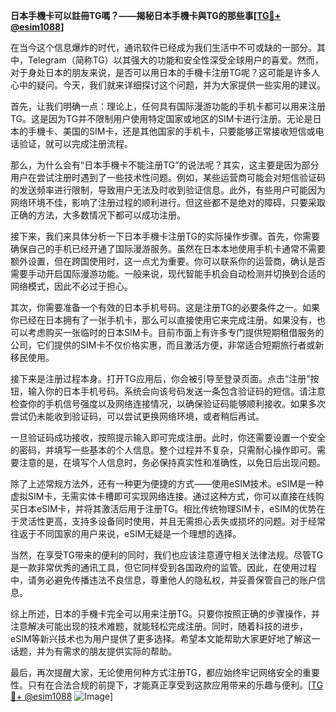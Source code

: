 **日本手機卡可以註冊TG嗎？——揭秘日本手機卡與TG的那些事[[TG💪+ @esim1088](https://t.me/s/esim1088)]**

在当今这个信息爆炸的时代，通讯软件已经成为我们生活中不可或缺的一部分。其中，Telegram（简称TG）以其强大的功能和安全性深受全球用户的喜爱。然而，对于身处日本的朋友来说，是否可以用日本的手機卡注册TG呢？这可能是许多人心中的疑问。今天，我们就来详细探讨这个问题，并为大家提供一些实用的建议。

首先，让我们明确一点：理论上，任何具有国际漫游功能的手机卡都可以用来注册TG。这是因为TG并不限制用户使用特定国家或地区的SIM卡进行注册。无论是日本的手機卡、美国的SIM卡，还是其他国家的手机卡，只要能够正常接收短信或电话验证，就可以完成注册流程。

那么，为什么会有“日本手機卡不能注册TG”的说法呢？其实，这主要是因为部分用户在尝试注册时遇到了一些技术性问题。例如，某些运营商可能会对短信验证码的发送频率进行限制，导致用户无法及时收到验证信息。此外，有些用户可能因为网络环境不佳，影响了注册过程的顺利进行。但这些都不是绝对的障碍，只要采取正确的方法，大多数情况下都可以成功注册。

接下来，我们来具体分析一下日本手機卡注册TG的实际操作步骤。首先，你需要确保自己的手机已经开通了国际漫游服务。虽然在日本本地使用手机卡通常不需要额外设置，但在跨国使用时，这一点尤为重要。你可以联系你的运营商，确认是否需要手动开启国际漫游功能。一般来说，现代智能手机会自动检测并切换到合适的网络模式，因此不必过于担心。

其次，你需要准备一个有效的日本手机号码。这是注册TG的必要条件之一。如果你已经在日本拥有了一张手机卡，那么可以直接使用它来完成注册。如果没有，也可以考虑购买一张临时的日本SIM卡。目前市面上有许多专门提供短期租借服务的公司，它们提供的SIM卡不仅价格实惠，而且激活方便，非常适合短期旅行者或新移民使用。

接下来是注册过程本身。打开TG应用后，你会被引导至登录页面。点击“注册”按钮，输入你的日本手机号码。系统会向该号码发送一条包含验证码的短信。请注意检查你的手机信号强度以及网络连接情况，以确保验证码能够顺利接收。如果多次尝试仍未能收到验证码，可以尝试更换网络环境，或者稍后再试。

一旦验证码成功接收，按照提示输入即可完成注册。此时，你还需要设置一个安全的密码，并填写一些基本的个人信息。整个过程并不复杂，只需耐心操作即可。需要注意的是，在填写个人信息时，务必保持真实性和准确性，以免日后出现问题。

除了上述常规方法外，还有一种更为便捷的方式——使用eSIM技术。eSIM是一种虚拟SIM卡，无需实体卡槽即可实现网络连接。通过这种方式，你可以直接在线购买日本eSIM卡，并将其激活后用于注册TG。相比传统物理SIM卡，eSIM的优势在于灵活性更高，支持多设备同时使用，并且无需担心丢失或损坏的问题。对于经常往返于不同国家的用户来说，eSIM无疑是一个理想的选择。

当然，在享受TG带来的便利的同时，我们也应该注意遵守相关法律法规。尽管TG是一款非常优秀的通讯工具，但它同样受到各国政府的监管。因此，在使用过程中，请务必避免传播违法不良信息，尊重他人的隐私权，并妥善保管自己的账户信息。

综上所述，日本的手機卡完全可以用来注册TG。只要你按照正确的步骤操作，并注意解决可能出现的技术难题，就能轻松完成注册。同时，随着科技的进步，eSIM等新兴技术也为用户提供了更多选择。希望本文能帮助大家更好地了解这一话题，并为有需求的朋友提供实际的帮助。

最后，再次提醒大家，无论使用何种方式注册TG，都应始终牢记网络安全的重要性。只有在合法合规的前提下，才能真正享受到这款应用带来的乐趣与便利。[[TG💪+ @esim1088](https://t.me/s/esim1088) ![Image](https://i.postimg.cc/4NQfJmqS/Snipaste-2025-05-13-00-14-12.png)]